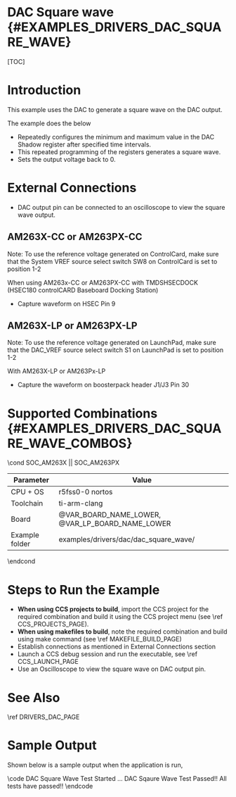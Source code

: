 # DAC Square wave {#EXAMPLES_DRIVERS_DAC_SQUARE_WAVE}

[TOC]

# Introduction

This example uses the DAC to generate a square wave on the DAC output.

The example does the below
- Repeatedly configures the minimum and maximum value in the DAC Shadow register after specified time intervals.
- This repeated programming of the registers generates a square wave.
- Sets the output voltage back to 0.

# External Connections
- DAC output pin can be connected to an oscilloscope to view the square wave output.

## AM263X-CC or AM263PX-CC
Note: To use the reference voltage generated on ControlCard, make sure that the System VREF source select switch SW8 on ControlCard is set to position 1-2

When using AM263x-CC or AM263PX-CC with TMDSHSECDOCK (HSEC180 controlCARD Baseboard Docking Station)
- Capture waveform on HSEC Pin 9

## AM263X-LP or AM263PX-LP
Note: To use the reference voltage generated on LaunchPad, make sure that the DAC_VREF source select switch S1 on LaunchPad is set to position 1-2

With AM263X-LP or AM263Px-LP
- Capture the waveform on boosterpack header J1/J3 Pin 30

# Supported Combinations {#EXAMPLES_DRIVERS_DAC_SQUARE_WAVE_COMBOS}

\cond SOC_AM263X || SOC_AM263PX

 Parameter      | Value
 ---------------|-----------
 CPU + OS       | r5fss0-0 nortos
 Toolchain      | ti-arm-clang
 Board          | @VAR_BOARD_NAME_LOWER, @VAR_LP_BOARD_NAME_LOWER
 Example folder | examples/drivers/dac/dac_square_wave/

\endcond

# Steps to Run the Example

- **When using CCS projects to build**, import the CCS project for the required combination
  and build it using the CCS project menu (see \ref CCS_PROJECTS_PAGE).
- **When using makefiles to build**, note the required combination and build using
  make command (see \ref MAKEFILE_BUILD_PAGE)
- Establish connections as mentioned in External Connections section
- Launch a CCS debug session and run the executable, see \ref CCS_LAUNCH_PAGE
- Use an Oscilloscope to view the square wave on DAC output pin.

# See Also

\ref DRIVERS_DAC_PAGE

# Sample Output

Shown below is a sample output when the application is run,

\code
DAC Square Wave Test Started ...
DAC Sqaure Wave Test Passed!!
All tests have passed!!
\endcode

